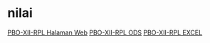 # nilai

[PBO-XII-RPL Halaman Web](https://docs.google.com/spreadsheets/d/e/2PACX-1vQl_FhNh2UMV5SrdvNSJZkXIeph8O9E7fObClbBONNBW4qztpt1pZvcLAfdIWlrD1tCYevawPXmsft-/pubhtml)
[PBO-XII-RPL ODS](https://docs.google.com/spreadsheets/d/e/2PACX-1vQl_FhNh2UMV5SrdvNSJZkXIeph8O9E7fObClbBONNBW4qztpt1pZvcLAfdIWlrD1tCYevawPXmsft-/pub?output=ods)
[PBO-XII-RPL EXCEL](https://docs.google.com/spreadsheets/d/e/2PACX-1vQl_FhNh2UMV5SrdvNSJZkXIeph8O9E7fObClbBONNBW4qztpt1pZvcLAfdIWlrD1tCYevawPXmsft-/pub?output=xlsx)


